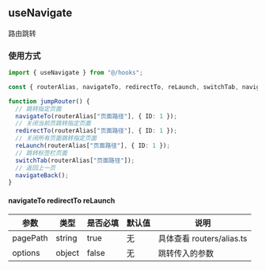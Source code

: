 ## useNavigate

路由跳转

### 使用方式

```typescript
import { useNavigate } from "@/hooks";

const { routerAlias, navigateTo, redirectTo, reLaunch, switchTab, navigateBack } = useNavigate();

function jumpRouter() {
  // 跳转指定页面
  navigateTo(routerAlias["页面路径"], { ID: 1 });
  // 关闭当前页跳转指定页面
  redirectTo(routerAlias["页面路径"], { ID: 1 });
  // 关闭所有页面跳转指定页面
  reLaunch(routerAlias["页面路径"], { ID: 1 });
  // 跳转标签栏页面
  switchTab(routerAlias["页面路径"]);
  // 返回上一页
  navigateBack();
}
```

#### navigateTo redirectTo reLaunch

| 参数     | 类型   | 是否必填 | 默认值 | 说明                      |
| -------- | ------ | -------- | ------ | ------------------------- |
| pagePath | string | true     | 无     | 具体查看 routers/alias.ts |
| options  | object | false    | 无     | 跳转传入的参数            |
